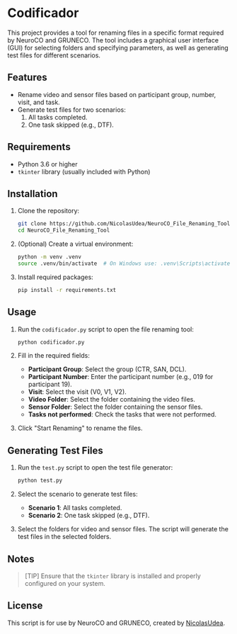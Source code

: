 # Codificador

This project provides a tool for renaming files in a specific format required by NeuroCO and GRUNECO. The tool includes a graphical user interface (GUI) for selecting folders and specifying parameters, as well as generating test files for different scenarios.

## Features

- Rename video and sensor files based on participant group, number, visit, and task.
- Generate test files for two scenarios:
  1. All tasks completed.
  2. One task skipped (e.g., DTF).

## Requirements

- Python 3.6 or higher
- `tkinter` library (usually included with Python)

## Installation

1. Clone the repository:
    ```sh
    git clone https://github.com/NicolasUdea/NeuroCO_File_Renaming_Tool.git
    cd NeuroCO_File_Renaming_Tool
    ```

2. (Optional) Create a virtual environment:
    ```sh
    python -m venv .venv
    source .venv/bin/activate  # On Windows use: .venv\Scripts\activate
    ```

3. Install required packages:
    ```sh
    pip install -r requirements.txt
    ```

## Usage

1. Run the `codificador.py` script to open the file renaming tool:
    ```sh
    python codificador.py
    ```

2. Fill in the required fields:
    - **Participant Group**: Select the group (CTR, SAN, DCL).
    - **Participant Number**: Enter the participant number (e.g., 019 for participant 19).
    - **Visit**: Select the visit (V0, V1, V2).
    - **Video Folder**: Select the folder containing the video files.
    - **Sensor Folder**: Select the folder containing the sensor files.
    - **Tasks not performed**: Check the tasks that were not performed.

3. Click "Start Renaming" to rename the files.

## Generating Test Files

1. Run the `test.py` script to open the test file generator:
    ```sh
    python test.py
    ```

2. Select the scenario to generate test files:
    - **Scenario 1**: All tasks completed.
    - **Scenario 2**: One task skipped (e.g., DTF).

3. Select the folders for video and sensor files. The script will generate the test files in the selected folders.

## Notes

>[TIP] Ensure that the `tkinter` library is installed and properly configured on your system.

## License

This script is for use by NeuroCO and GRUNECO, created by [NicolasUdea](https://github.com/NicolasUdea).